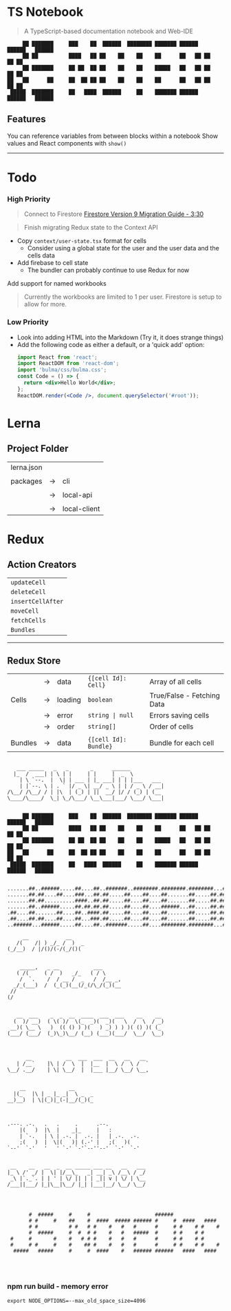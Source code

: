 # TS Notebook

> A TypeScript-based documentation notebook and Web-IDE

```
     ██ ███████     ███    ██  ██████  ████████ ███████ ██████   ██████   ██████
     ██ ██          ████   ██ ██    ██    ██    ██      ██   ██ ██    ██ ██
     ██ ███████     ██ ██  ██ ██    ██    ██    █████   ██   ██ ██    ██ ██
██   ██      ██     ██  ██ ██ ██    ██    ██    ██      ██   ██ ██    ██ ██
 █████  ███████     ██   ████  ██████     ██    ███████ ██████   ██████   ██████

```

## Features

You can reference variables from between blocks within a notebook
Show values and React components with `show()`

---

# Todo

### High Priority

> Connect to Firestore
> [Firestore Version 9 Migration Guide - 3:30](https://fireship.io/lessons/firebase-v9-migration)

> Finish migrating Redux state to the Context API

- Copy `context/user-state.tsx` format for cells
  - Consider using a global state for the user and the user data and the cells data
- Add firebase to cell state
  - The bundler can probably continue to use Redux for now

Add support for named workbooks

> Currently the workbooks are limited to 1 per user. Firestore is setup to allow for more.

### Low Priority

- Look into adding HTML into the Markdown (Try it, it does strange things)
- Add the following code as either a default, or a 'quick add' option:
  ```jsx
  import React from 'react';
  import ReactDOM from 'react-dom';
  import 'bulma/css/bulma.css';
  const Code = () => {
    return <div>Hello World</div>;
  };
  ReactDOM.render(<Code />, document.querySelector('#root'));
  ```

# Lerna

## Project Folder

|            |     |              |
| ---------- | --- | ------------ |
| lerna.json |     |              |
|            |     |              |
| packages   | ->  | cli          |
|            |     |              |
|            | ->  | local-api    |
|            |     |              |
|            | ->  | local-client |

# Redux

## Action Creators

|                   |
| ----------------- |
| `updateCell`      |
| `deleteCell`      |
| `insertCellAfter` |
| `moveCell`        |
| `fetchCells`      |
| `Bundles`         |

---

## Redux Store

|         |     |         |                       |                            |
| ------- | --- | ------- | --------------------- | -------------------------- |
|         | ->  | data    | `{[cell Id]: Cell}`   | Array of all cells         |
| Cells   | ->  | loading | `boolean`             | True/False - Fetching Data |
|         | ->  | error   | `string \| null`      | Errors saving cells        |
|         | ->  | order   | `string[]`            | Order of cells             |
|         |     |         |                       |                            |
| Bundles | ->  | data    | `{[cell Id]: Bundle}` | Bundle for each cell       |

```

```

```ascii
   ___ _____   _   _       _      ______
  |_  /  ___| | \ | |     | |     |  _  \
    | \ `--.  |  \| | ___ | |_ ___| | | |___   ___
    | |`--. \ | . ` |/ _ \| __/ _ \ | | / _ \ / __|
/\__/ /\__/ / | |\  | (_) | ||  __/ |/ / (_) | (__
\____/\____/  \_| \_/\___/ \__\___|___/ \___/ \___|


     ██ ███████     ███    ██  ██████  ████████ ███████ ██████   ██████   ██████
     ██ ██          ████   ██ ██    ██    ██    ██      ██   ██ ██    ██ ██
     ██ ███████     ██ ██  ██ ██    ██    ██    █████   ██   ██ ██    ██ ██
██   ██      ██     ██  ██ ██ ██    ██    ██    ██      ██   ██ ██    ██ ██
 █████  ███████     ██   ████  ██████     ██    ███████ ██████   ██████   ██████


.......##..######.....##....##..#######..########.########.########...#######...######.
.......##.##....##....###...##.##.....##....##....##.......##.....##.##.....##.##....##
.......##.##..........####..##.##.....##....##....##.......##.....##.##.....##.##......
.......##..######.....##.##.##.##.....##....##....######...##.....##.##.....##.##......
.##....##.......##....##..####.##.....##....##....##.......##.....##.##.....##.##......
.##....##.##....##....##...###.##.....##....##....##.......##.....##.##.....##.##....##
..######...######.....##....##..#######.....##....########.########...#######...######.

     __            __
   /(    /| ) _/_ /  )  _
(_/__)  / |/()/(-/(_/()(


    _____,   _ __           ___
   ( /(     ( /  )   _/_   ( / \
    /  `.    /  / __ /  _   /  /__ _,
  _/_(___)  /  (_(_)(__(/_(/\_/(_)(__
 //
(/


   __  ___    _  _  __  ____  ___  ___    __    __
  (  )/ __)  ( \( )/  \(_  _)(  _)(   \  /  \  / _)
 __)( \__ \   )  (( () ) )(   ) _) ) ) )( () )( (_
(___/ (___/  (_)\_)\__/ (__) (___)(___/  \__/  \__)



      __           __  ___  ___  __   __   __
   | /__`    |\ | /  \  |  |__  |  \ /  \ /  `
\__/ .__/    | \| \__/  |  |___ |__/ \__/ \__,


    __              __
  |(_   |\ | _ |_ _|  \ _  _
__)__)  | \|(_)|_(-|__/(_)(_



.---. .-.   .   .     .      .--.
    |(   )  |\  |    _|_     |   :
    | `-.   | \ | .-. |  .-. |   | .-.  .-.
    ;(   )  |  \|(   )| (.-' |   ;(   )(
`--'  `-'   '   ' `-' `-'`--''--'  `-'  `-'


 __    __   __  _  __ _____ ___ __   __   ___
|_ \ /' _/ |  \| |/__\_   _| __| _\ /__\ / _/
 _\ |`._`. | | ' | \/ || | | _|| v | \/ | \__
/___||___/ |_|\__|\__/ |_| |___|__/ \__/ \__/




       #  #####     #     #                     ######
       # #     #    ##    #  ####  ##### ###### #     #  ####   ####
       # #          # #   # #    #   #   #      #     # #    # #    #
       #  #####     #  #  # #    #   #   #####  #     # #    # #
 #     #       #    #   # # #    #   #   #      #     # #    # #
 #     # #     #    #    ## #    #   #   #      #     # #    # #    #
  #####   #####     #     #  ####    #   ###### ######   ####   ####




```

### npm run build - memory error

`export NODE_OPTIONS=--max_old_space_size=4096`
